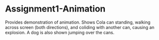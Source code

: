 # Assignment1-Animation
Provides demonstration of animation. Shows Cola can standing, walking across screen (both directions), and coliding with another can, causing an explosion. A dog is also shown jumping over the cans.
